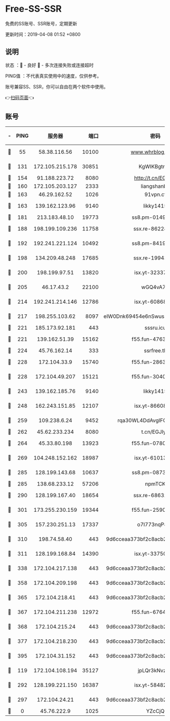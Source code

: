 # Free-SS-SSR

免费的SS账号、SSR账号，定期更新

更新时间：2019-04-08 01:52 +0800

## 说明

状态     ：🙂 - 良好 🙁 - 多次连接失败或连接超时

PING值   ：不代表真实使用中的速度，仅供参考。

账号兼容SS、SSR，你可以自由在两个软件中使用。

👉[扫码页面](https://liesauer.github.io/Free-SS-SSR/)👈

## 账号

|-|PING|服务器|端口|密码|加密方式|区域|
|:----:|:----:|:-----:|-----:|:----:|:----:|:----:|
|🙂|55|58.38.116.56|10100|www.whrblog.online|aes-256-cfb|CN|
|🙂|131|172.105.215.178|30851|KgWIKBgtrjzT|aes-256-cfb|JP|
|🙂|154|91.188.223.72|8080|http://t.cn/EGJIyrl|rc4-md5|RU|
|🙂|160|172.105.203.127|2333|liangshanbo|chacha20|JP|
|🙂|163|46.29.162.52|1026|91vpn.cf|rc4-md5|RU|
|🙂|163|139.162.123.96|9140|likky1415|aes-256-cfb|JP|
|🙂|181|213.183.48.10|19773|ss8.pm-01498489|rc4-md5|RU|
|🙂|188|198.199.109.236|11758|ssx.re-86228832|aes-256-cfb|US|
|🙂|192|192.241.221.124|10492|ss8.pm-84199449|aes-256-cfb|US|
|🙂|198|134.209.48.248|17685|ssx.re-19943487|aes-256-cfb|US|
|🙂|200|198.199.97.51|13820|isx.yt-32337779|aes-256-cfb|US|
|🙂|205|46.17.43.2|22100|wGQ4vA7D|aes-256-gcm|RU|
|🙂|214|192.241.214.146|12786|isx.yt-60868066|aes-256-cfb|US|
|🙂|217|198.255.103.62|8097|eIW0Dnk69454e6nSwuspv9DmS201tQ0D|aes-256-cfb|US|
|🙂|221|185.173.92.181|443|sssru.icu|rc4-md5|RU|
|🙂|221|139.162.51.39|15162|f55.fun-47639032|aes-256-cfb|SG|
|🙂|224|45.76.162.14|333|ssrfree.tk|rc4|SG|
|🙂|228|172.104.33.9|15740|f55.fun-28636194|aes-256-cfb|SG|
|🙂|228|172.104.49.207|15121|f55.fun-30401245|aes-256-cfb|SG|
|🙂|243|139.162.185.76|9140|likky1415|aes-256-cfb|DE|
|🙂|248|162.243.151.85|12107|isx.yt-86608060|aes-256-cfb|US|
|🙂|259|109.238.6.24|9452|rqa30WL4DdAvgIFG6Fs3znzTa|aes-256-cfb|FR|
|🙂|262|45.62.233.234|8080|t.cn/EGJIyrl|rc4-md5|CA|
|🙂|264|45.33.80.198|13923|f55.fun-07807805|aes-256-cfb|US|
|🙂|269|104.248.152.162|18987|isx.yt-61013935|aes-256-cfb|SG|
|🙂|285|128.199.143.68|10637|ss8.pm-08735553|aes-256-cfb|SG|
|🙂|285|138.68.233.12|57206|npmTCK|rc4-md5|US|
|🙂|290|128.199.167.40|18654|ssx.re-68632684|aes-256-cfb|SG|
|🙂|301|173.255.230.159|19344|f55.fun-25906913|aes-256-cfb|US|
|🙂|305|157.230.251.13|17337|o7I773nqP8ug|aes-256-cfb|SG|
|🙂|310|198.74.58.40|443|9d6cceaa373bf2c8acb22e60b6a58be6|aes-256-cfb|US|
|🙂|311|128.199.168.84|14390|isx.yt-33750063|aes-256-cfb|SG|
|🙂|338|172.104.217.138|443|9d6cceaa373bf2c8acb22e60b6a58be6|aes-256-cfb|US|
|🙂|358|172.104.209.198|443|9d6cceaa373bf2c8acb22e60b6a58be6|aes-256-cfb|US|
|🙂|365|172.104.218.41|443|9d6cceaa373bf2c8acb22e60b6a58be6|aes-256-cfb|US|
|🙂|367|172.104.211.238|12972|f55.fun-67642887|aes-256-cfb|US|
|🙂|368|172.104.215.24|443|9d6cceaa373bf2c8acb22e60b6a58be6|aes-256-cfb|US|
|🙂|377|172.104.218.230|443|9d6cceaa373bf2c8acb22e60b6a58be6|aes-256-cfb|US|
|🙂|395|172.104.31.152|443|9d6cceaa373bf2c8acb22e60b6a58be6|aes-256-cfb|US|
|🙂|119|172.104.108.194|35127|jpLQr3kNvzJG|aes-256-cfb|JP|
|🙂|292|128.199.221.150|16387|isx.yt-58482391|aes-256-cfb|SG|
|🙂|297|172.104.24.21|443|9d6cceaa373bf2c8acb22e60b6a58be6|aes-256-cfb|US|
|🙁|0|45.76.222.9|1025|YZcCjQ|rc4-md5|JP|
